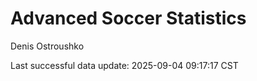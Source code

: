 # Advanced Soccer Statistics
Denis Ostroushko

<!-- gfm -->

Last successful data update: 2025-09-04 09:17:17 CST
